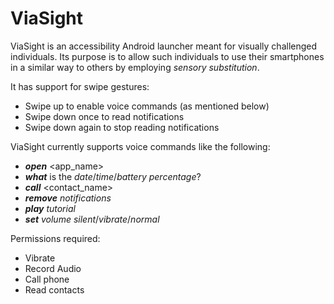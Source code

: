 # ViaSight

ViaSight is an accessibility Android launcher meant for visually challenged individuals. Its purpose is to allow such individuals to use their smartphones in a similar way to others by employing _sensory substitution_.

It has support for swipe gestures:
* Swipe up to enable voice commands (as mentioned below)
* Swipe down once to read notifications
* Swipe down again to stop reading notifications

ViaSight currently supports voice commands like the following:
* **_open_** <app_name>
* **_what_** is the _date_/_time_/_battery percentage_?
* **_call_** <contact_name>
* **_remove_** _notifications_
* **_play_** _tutorial_
* **_set_** _volume_ _silent_/_vibrate_/_normal_

Permissions required:
* Vibrate
* Record Audio
* Call phone
* Read contacts